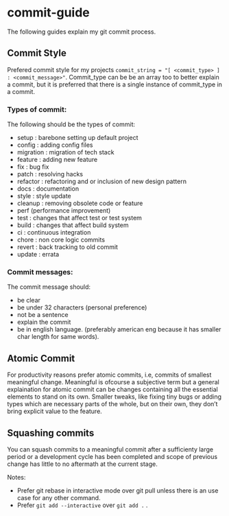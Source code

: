 # commit-guide

The following guides explain my git commit process. 

## Commit Style

Prefered commit style for my projects
`commit_string = "[ <commit_type> ] : <commit_message>"`.
Commit_type can be be an array too to better explain a commit, but it is preferred that there is a single instance of commit_type in a commit.

### Types of commit:

The following should be the types of commit:

- setup : barebone setting up default project
- config : adding config files
- migration : migration of tech stack
- feature : adding new feature
- fix : bug fix
- patch : resolving hacks 
- refactor : refactoring and or inclusion of new design pattern
- docs : documentation
- style : style update
- cleanup : removing obsolete code or feature
- perf (performance improvement) 
- test : changes that affect test or test system
- build : changes that affect build system
- ci : continuous integration
- chore : non core logic commits 
- revert : back tracking to old commit
- update : errata

### Commit messages:

The commit message should:

- be clear
- be under 32 characters (personal preference)
- not be a sentence
- explain the commit
- be in english language. (preferably american eng because it has smaller char length for same words).

## Atomic Commit
For productivity reasons prefer atomic commits, i.e, commits of smallest meaningful change. Meaningful is ofcourse a subjective term but a general explaination for atomic commit can be changes containing all the essential elements to stand on its own. Smaller tweaks, like fixing tiny bugs or adding types which are necessary parts of the whole, but on their own, they don’t bring explicit value to the feature.

## Squashing commits
You can squash commits to a meaningful commit after a sufficienty large period or a development cycle has been completed and scope of previous change has little to no aftermath at the current stage.

Notes:
- Prefer git rebase in interactive mode over git pull unless there is an use case for any other command.
- Prefer `git add --interactive` over `git add .` .
